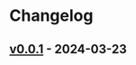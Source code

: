 # Changelog

## [v0.0.1](https://github.com/chaspy/gh-monorepo-dep-doctor/commits/v0.0.1) - 2024-03-23
